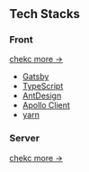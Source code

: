 # 

## Tech Stacks

### Front

[chekc more ->]()

- [Gatsby]() 
- [TypeScript]()
- [AntDesign]() 
- [Apollo Client]()
- [yarn]() 

### Server

[chekc more ->]()
